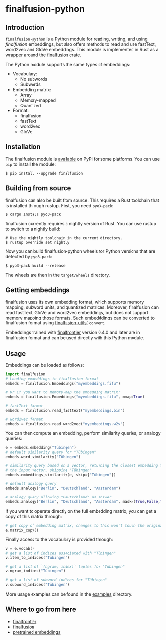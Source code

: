 # finalfusion-python

## Introduction

`finalfusion-python` is a Python module for reading, writing, and
using *finalfusion* embeddings, but also offers methods to read
and use fastText, word2vec and GloVe embeddings. This module is
implemented in Rust as a wrapper around the 
[finalfusion](https://docs.rs/finalfusion/) crate. 

The Python module supports the same types of embeddings:

* Vocabulary:
  * No subwords
  * Subwords
* Embedding matrix:
  * Array
  * Memory-mapped
  * Quantized
* Format:
  * finalfusion
  * fastText
  * word2vec
  * GloVe

## Installation

The finalfusion module is
[available](https://pypi.org/project/finalfusion/#files) on PyPi for some
platforms. You can use `pip` to install the module:

~~~shell
$ pip install --upgrade finalfusion
~~~

## Building from source

finalfusion can also be built from source. This requires a Rust toolchain
that is installed through rustup. First, you need `pyo3-pack`:

~~~shell
$ cargo install pyo3-pack
~~~

finalfusion currently requires a nightly version of Rust. You can use rustup
to switch to a nightly build:

~~~shell
# Use the nightly toolchain in the current directory.
$ rustup override set nightly
~~~

Now you can build finalfusion-python wheels for Python versions that are
detected by `pyo3-pack`:

~~~shell
$ pyo3-pack build --release
~~~

The wheels are then in the `target/wheels` directory.

## Getting embeddings

finalfusion uses its own embedding format, which supports memory mapping,
subword units, and quantized matrices. Moreover, finalfusion can read
fastText, GloVe and word2vec embeddings, but does not support memory
mapping those formats. Such embedddings can be converted to finalfusion
format using 
[finalfusion-utils'](https://github.com/finalfusion/finalfusion-utils)
`convert`.

Embeddings trained with
[finalfrontier](https://github.com/finalfusion/finalfrontier) version
0.4.0 and later are in finalfusion format and can be used directly
with this Python module.

## Usage

Embeddings can be loaded as follows:

~~~python
import finalfusion
# Loading embeddings in finalfusion format
embeds = finalfusion.Embeddings("myembeddings.fifu")

# Or if you want to memory-map the embedding matrix:
embeds = finalfusion.Embeddings("myembeddings.fifu", mmap=True)

# fastText format
embeds = finalfusion.read_fasttext("myembeddings.bin")

# word2vec format
embeds = finalfusion.read_word2vec("myembeddings.w2v")
~~~

You can then compute an embedding, perform similarity queries, or analogy
queries:

~~~python
e = embeds.embedding("Tübingen")
# default similarity query for "Tübingen"
embeds.word_similarity("Tübingen")

# similarity query based on a vector, returning the closest embedding to
# the input vector, skipping "Tübingen"
embeds.embeddings_similarity(e, skip={"Tübingen"})

# default analogy query
embeds.analogy("Berlin", "Deutschland", "Amsterdam")

# analogy query allowing "Deutschland" as answer
embeds.analogy("Berlin", "Deutschland", "Amsterdam", mask=(True,False,True))
~~~

If you want to operate directly on the full embedding matrix, you can
get a copy of this matrix through:
~~~python
# get copy of embedding matrix, changes to this won't touch the original matrix
e.matrix_copy()
~~~

Finally access to the vocabulary is provided through:
~~~python
v = e.vocab()
# get a list of indices associated with "Tübingen"
v.item_to_indices("Tübingen")

# get a list of `(ngram, index)` tuples for "Tübingen"
v.ngram_indices("Tübingen")

# get a list of subword indices for "Tübingen"
v.subword_indices("Tübingen")
~~~

More usage examples can be found in the
[examples](https://github.com/finalfusion/finalfusion-python/tree/master/examples)
directory.

## Where to go from here

  * [finalfrontier](https://finalfusion.github.io/finalfrontier)
  * [finalfusion](https://finalfusion.github.io/)
  * [pretrained embeddings](https://finalfusion.github.io/pretrained)
